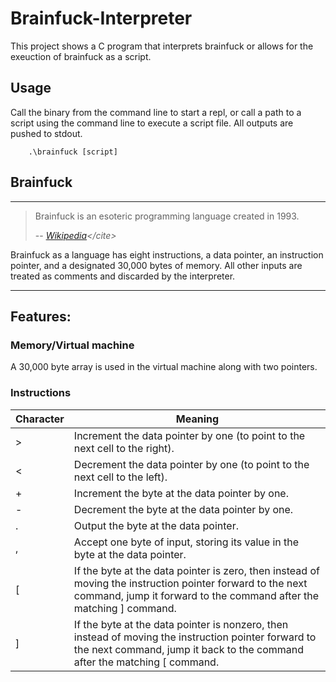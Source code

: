 # Brainfuck-Interpreter

This project shows a C program that interprets brainfuck or allows for the exeuction of brainfuck as a script.

## Usage
Call the binary from the command line to start a repl, or call a path to a script using the command line to execute a script file. All outputs are pushed to stdout.
```
    .\brainfuck [script] 
```

## Brainfuck
---

>Brainfuck is an esoteric programming language created in 1993.
>
>-- <cite>[Wikipedia](https://en.wikipedia.org/wiki/Brainfuck#:~:text=Brainfuck%20is%20an%20esoteric%20programming,pointer%20and%20an%20instruction%20pointer.)</cite>

Brainfuck as a language has eight instructions, a data pointer, an instruction pointer, and a designated 30,000 bytes of memory. All other inputs are treated as comments and discarded by the interpreter.

---
## Features:

### Memory/Virtual machine

A 30,000 byte array is used in the virtual machine along with two pointers.

### Instructions
|Character |	Meaning|
| ---   | --- |
|>|	Increment the data pointer by one (to point to the next cell to the right).|
|<|	Decrement the data pointer by one (to point to the next cell to the left).
|+|	Increment the byte at the data pointer by one.
|-|	Decrement the byte at the data pointer by one.
|.|	Output the byte at the data pointer.
|,|	Accept one byte of input, storing its value in the byte at the data pointer.
|[|	If the byte at the data pointer is zero, then instead of moving the instruction pointer forward to the next command, jump it forward to the command after the matching ] command.
|]|	If the byte at the data pointer is nonzero, then instead of moving the instruction pointer forward to the next command, jump it back to the command after the matching [ command.
